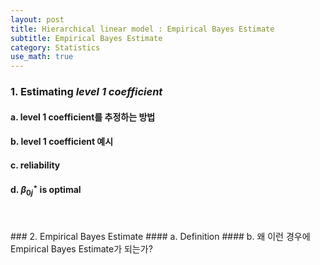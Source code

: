 ```yaml
---
layout: post
title: Hierarchical linear model : Empirical Bayes Estimate
subtitle: Empirical Bayes Estimate
category: Statistics
use_math: true
---
```


### 1. Estimating _level 1 coefficient_

#### a. level 1 coefficient를 추정하는 방법
#### b. level 1 coefficient 예시
#### c. reliability
#### d. $\beta_{0j}^{\star}$ is optimal

<br>
<br>
### 2. Empirical Bayes Estimate
#### a. Definition
#### b. 왜 이런 경우에 Empirical Bayes Estimate가 되는가?




<br>
<br>
<br>
